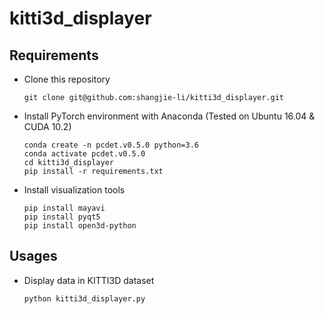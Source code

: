 # kitti3d_displayer

## Requirements
 - Clone this repository
   ```
   git clone git@github.com:shangjie-li/kitti3d_displayer.git
   ```
 - Install PyTorch environment with Anaconda (Tested on Ubuntu 16.04 & CUDA 10.2)
   ```
   conda create -n pcdet.v0.5.0 python=3.6
   conda activate pcdet.v0.5.0
   cd kitti3d_displayer
   pip install -r requirements.txt
   ```
 - Install visualization tools
   ```
   pip install mayavi
   pip install pyqt5
   pip install open3d-python
   ```

## Usages
 - Display data in KITTI3D dataset
   ```
   python kitti3d_displayer.py
   ```
